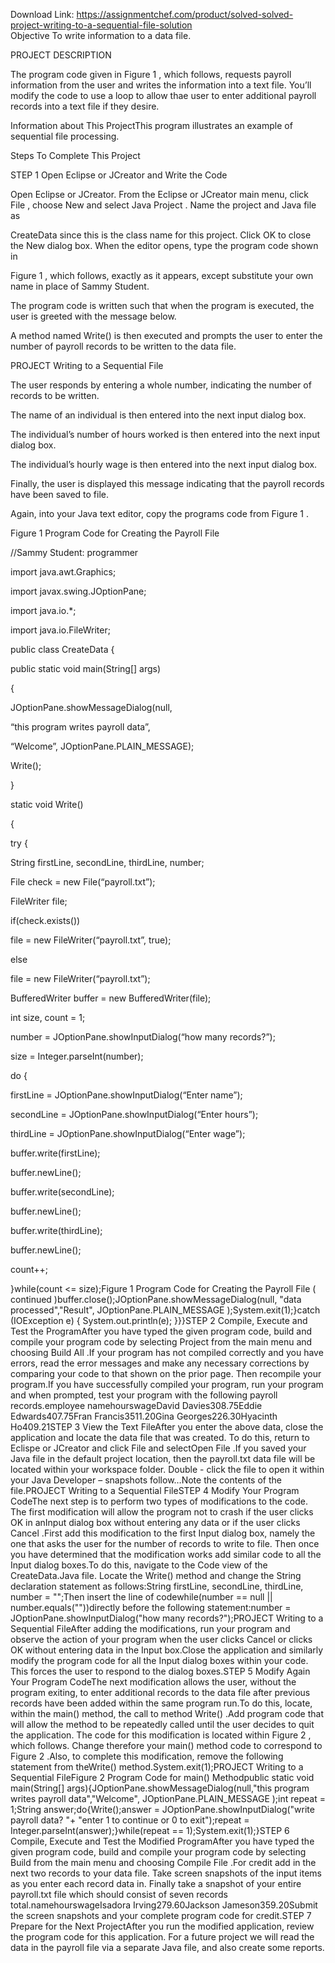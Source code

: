 Download Link: https://assignmentchef.com/product/solved-solved-project-writing-to-a-sequential-file-solution
<br>
Objective To write information to a data file.

PROJECT DESCRIPTION

The program code given in Figure 1 , which follows, requests payroll information from the user and writes the information into a text file. You’ll modify the code to use a loop to allow thae user to enter additional payroll records into a text file if they desire.

Information about This ProjectThis program illustrates an example of sequential file processing.

Steps To Complete This Project

STEP 1 Open Eclipse or JCreator and Write the Code

Open Eclipse or JCreator. From the Eclipse or JCreator main menu, click File , choose New and select Java Project . Name the project and Java file as

CreateData since this is the class name for this project. Click OK to close the New dialog box. When the editor opens, type the program code shown in

Figure 1 , which follows, exactly as it appears, except substitute your own name in place of Sammy Student.

The program code is written such that when the program is executed, the user is greeted with the message below.

A method named Write() is then executed and prompts the user to enter the number of payroll records to be written to the data file.

PROJECT Writing to a Sequential File

The user responds by entering a whole number, indicating the number of records to be written.

The name of an individual is then entered into the next input dialog box.

The individual’s number of hours worked is then entered into the next input dialog box.

The individual’s hourly wage is then entered into the next input dialog box.

Finally, the user is displayed this message indicating that the payroll records have been saved to file.

Again, into your Java text editor, copy the programs code from Figure 1 .

Figure 1 Program Code for Creating the Payroll File

//Sammy Student: programmer

import java.awt.Graphics;

import javax.swing.JOptionPane;

import java.io.*;

import java.io.FileWriter;

public class CreateData {

public static void main(String[] args)

{

JOptionPane.showMessageDialog(null,

“this program writes payroll data”,

“Welcome”, JOptionPane.PLAIN_MESSAGE);

Write();

}

static void Write()

{

try {

String firstLine, secondLine, thirdLine, number;

File check = new File(“payroll.txt”);

FileWriter file;

if(check.exists())

file = new FileWriter(“payroll.txt”, true);

else

file = new FileWriter(“payroll.txt”);

BufferedWriter buffer = new BufferedWriter(file);

int size, count = 1;

number = JOptionPane.showInputDialog(“how many records?”);

size = Integer.parseInt(number);

do {

firstLine = JOptionPane.showInputDialog(“Enter name”);

secondLine = JOptionPane.showInputDialog(“Enter hours”);

thirdLine = JOptionPane.showInputDialog(“Enter wage”);

buffer.write(firstLine);

buffer.newLine();

buffer.write(secondLine);

buffer.newLine();

buffer.write(thirdLine);

buffer.newLine();

count++;

}while(count &lt;= size);Figure 1 Program Code for Creating the Payroll File ( continued )buffer.close();JOptionPane.showMessageDialog(null, "data processed","Result", JOptionPane.PLAIN_MESSAGE );System.exit(1);}catch (IOException e) { System.out.println(e); }}}STEP 2 Compile, Execute and Test the ProgramAfter you have typed the given program code, build and compile your program code by selecting Project from the main menu and choosing Build All .If your program has not compiled correctly and you have errors, read the error messages and make any necessary corrections by comparing your code to that shown on the prior page. Then recompile your program.If you have successfully compiled your program, run your program and when prompted, test your program with the following payroll records.employee namehourswageDavid Davies308.75Eddie Edwards407.75Fran Francis3511.20Gina Georges226.30Hyacinth Ho409.21STEP 3 View the Text FileAfter you enter the above data, close the application and locate the data file that was created. To do this, return to Eclispe or JCreator and click File and selectOpen File .If you saved your Java file in the default project location, then the payroll.txt data file will be located within your workspace folder. Double - click the file to open it within your Java Developer – snapshots follow…Note the contents of the file.PROJECT Writing to a Sequential FileSTEP 4 Modify Your Program CodeThe next step is to perform two types of modifications to the code. The first modification will allow the program not to crash if the user clicks OK in anInput dialog box without entering any data or if the user clicks Cancel .First add this modification to the first Input dialog box, namely the one that asks the user for the number of records to write to file. Then once you have determined that the modification works add similar code to all the Input dialog boxes.To do this, navigate to the Code view of the CreateData.Java file. Locate the Write() method and change the String declaration statement as follows:String firstLine, secondLine, thirdLine, number = "";Then insert the line of codewhile(number == null || number.equals(""))directly before the following statement:number = JOptionPane.showInputDialog("how many records?");PROJECT Writing to a Sequential FileAfter adding the modifications, run your program and observe the action of your program when the user clicks Cancel or clicks OK without entering data in the Input box.Close the application and similarly modify the program code for all the Input dialog boxes within your code. This forces the user to respond to the dialog boxes.STEP 5 Modify Again Your Program CodeThe next modification allows the user, without the program exiting, to enter additional records to the data file after previous records have been added within the same program run.To do this, locate, within the main() method, the call to method Write() .Add program code that will allow the method to be repeatedly called until the user decides to quit the application. The code for this modification is located within Figure 2 , which follows. Change therefore your main() method code to correspond to Figure 2 .Also, to complete this modification, remove the following statement from theWrite() method.System.exit(1);PROJECT Writing to a Sequential FileFigure 2 Program Code for main() Methodpublic static void main(String[] args){JOptionPane.showMessageDialog(null,"this program writes payroll data","Welcome", JOptionPane.PLAIN_MESSAGE );int repeat = 1;String answer;do{Write();answer = JOptionPane.showInputDialog("write payroll data?
"+ "enter 1 to continue or 0 to exit");repeat = Integer.parseInt(answer);}while(repeat == 1);System.exit(1);}STEP 6 Compile, Execute and Test the Modified ProgramAfter you have typed the given program code, build and compile your program code by selecting Build from the main menu and choosing Compile File .For credit add in the next two records to your data file. Take screen snapshots of the input items as you enter each record data in. Finally take a snapshot of your entire payroll.txt file which should consist of seven records total.namehourswageIsadora Irving279.60Jackson Jameson359.20Submit the screen snapshots and your complete program code for credit.STEP 7 Prepare for the Next ProjectAfter you run the modified application, review the program code for this application. For a future project we will read the data in the payroll file via a separate Java file, and also create some reports.